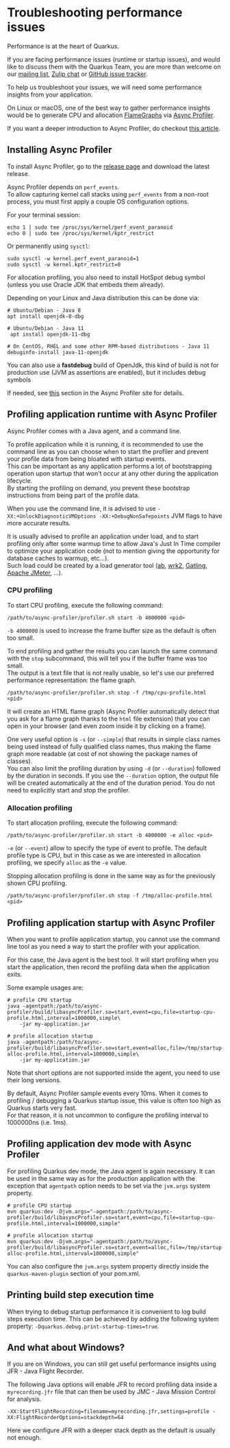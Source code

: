 # Troubleshooting performance issues

Performance is at the heart of Quarkus.

If you are facing performance issues (runtime or startup issues), and would like to discuss them with the Quarkus Team,
you are more than welcome on our [mailing list](https://groups.google.com/d/forum/quarkus-dev),
[Zulip chat](https://quarkusio.zulipchat.com) or [GitHub issue tracker](https://github.com/quarkusio/quarkus/issues).

To help us troubleshoot your issues, we will need some performance insights from your application.

On Linux or macOS, one of the best way to gather performance insights would be to generate CPU and allocation [FlameGraphs](https://github.com/brendangregg/FlameGraph) 
via [Async Profiler](https://github.com/jvm-profiling-tools/async-profiler).

If you want a deeper introduction to Async Profiler, do checkout [this article](https://hackernoon.com/profiling-java-applications-with-async-profiler-049s2790).

## Installing Async Profiler

To install Async Profiler, go to the [release page](https://github.com/jvm-profiling-tools/async-profiler/releases) and download the latest release.

Async Profiler depends on `perf_events`.    
To allow capturing kernel call stacks using `perf_events` from a non-root process,
you must first apply a couple OS configuration options.

For your terminal session:

```shell script
echo 1 | sudo tee /proc/sys/kernel/perf_event_paranoid
echo 0 | sudo tee /proc/sys/kernel/kptr_restrict
```

Or permanently using `sysctl`:

```shell script
sudo sysctl -w kernel.perf_event_paranoid=1
sudo sysctl -w kernel.kptr_restrict=0
```

For allocation profiling, you also need to install HotSpot debug symbol (unless you use Oracle JDK that embeds them already).

Depending on your Linux and Java distribution this can be done via:

```shell script
# Ubuntu/Debian - Java 8
apt install openjdk-8-dbg

# Ubuntu/Debian - Java 11
 apt install openjdk-11-dbg

# On CentOS, RHEL and some other RPM-based distributions - Java 11
debuginfo-install java-11-openjdk
```
You can also use a __fastdebug__ build of OpenJdk, this kind of build is not for production use (JVM as assertions are enabled), but it includes debug symbols

If needed, see [this](https://github.com/jvm-profiling-tools/async-profiler#allocation-profiling) section in the Async Profiler site for details.

## Profiling application runtime with Async Profiler

Async Profiler comes with a Java agent, and a command line.

To profile application while it is running, it is recommended to use the command line as you can choose when to start the profiler and prevent your profile data from being bloated with startup events.    
This can be important as any application performs a lot of bootstrapping operation upon startup that won't occur at any other during the application lifecycle.    
By starting the profiling on demand, you prevent these bootstrap instructions from being part of the profile data.

When you use the command line, it is advised to use `-XX:+UnlockDiagnosticVMOptions -XX:+DebugNonSafepoints` JVM flags to have more accurate results.

It is usually advised to profile an application under load, 
and to start profiling only after some warmup time to allow Java's Just In Time compiler to optimize your application code (not to mention giving the opportunity for database caches to warmup, etc...).  
Such load could be created by a load generator tool ([ab](https://httpd.apache.org/docs/2.4/programs/ab.html), [wrk2](https://github.com/giltene/wrk2), [Gatling](https://gatling.io/), [Apache JMeter](https://jmeter.apache.org/), ...).

### CPU profiling

To start CPU profiling, execute the following command:

```shell script
/path/to/async-profiler/profiler.sh start -b 4000000 <pid>
```

`-b 4000000` is used to increase the frame buffer size as the default is often too small.

To end profiling and gather the results you can launch the same command with the `stop` subcommand, this will tell you if the buffer frame was too small.    
The output is a text file that is not really usable, so let's use our preferred performance representation: the  flame graph.

```shell script
/path/to/async-profiler/profiler.sh stop -f /tmp/cpu-profile.html <pid>
```

It will create an HTML flame graph (Async Profiler automatically detect that you ask for a  flame graph thanks to the `html` file extension)
that you can open in your browser (and even zoom inside it by clicking on a frame).

One very useful option is `-s` (or `--simple`) that results in simple class names being used instead of fully qualified class names, 
thus making the  flame graph more readable (at cost of not showing the package names of classes).    
You can also limit the profiling duration by using `-d` (or `--duration`) followed by the duration in seconds.
If you use the `--duration` option, the output file will be created automatically at the end of the duration period. You do not need to explicitly start and stop the profiler.

### Allocation profiling

To start allocation profiling, execute the following command:

```shell script
/path/to/async-profiler/profiler.sh start -b 4000000 -e alloc <pid>
```

`-e` (or `--event`) allow to specify the type of event to profile. The default profile type is CPU, but in this case as we are interested in allocation profiling, we specify `alloc` as the `-e` value.

Stopping allocation profiling is done in the same way as for the previously shown CPU profiling.

```shell script
/path/to/async-profiler/profiler.sh stop -f /tmp/alloc-profile.html <pid>
```

## Profiling application startup with Async Profiler

When you want to profile application startup, you cannot use the command line tool as you need a way to start the profiler with your application.

For this case, the Java agent is the best tool.
It will start profiling when you start the application, then record the profiling data when the application exits.

Some example usages are:

```shell script
# profile CPU startup
java -agentpath:/path/to/async-profiler/build/libasyncProfiler.so=start,event=cpu,file=startup-cpu-profile.html,interval=1000000,simple\
    -jar my-application.jar

# profile allocation startup
java -agentpath:/path/to/async-profiler/build/libasyncProfiler.so=start,event=alloc,file=/tmp/startup-alloc-profile.html,interval=1000000,simple\
    -jar my-application.jar
```

Note that short options are not supported inside the agent, you need to use their long versions.

By default, Async Profiler sample events every 10ms. 
When it comes to profiling / debugging a Quarkus startup issue, this value is often too high as Quarkus starts very fast.    
For that reason, it is not uncommon to configure the profiling interval to 1000000ns (i.e. 1ms).

## Profiling application dev mode with Async Profiler

For profiling Quarkus dev mode, the Java agent is again necessary. 
It can be used in the same way as for the production application with the exception that `agentpath` option needs to be set via the `jvm.args` system property.

```shell script
# profile CPU startup
mvn quarkus:dev -Djvm.args="-agentpath:/path/to/async-profiler/build/libasyncProfiler.so=start,event=cpu,file=startup-cpu-profile.html,interval=1000000,simple"

# profile allocation startup
mvn quarkus:dev -Djvm.args="-agentpath:/path/to/async-profiler/build/libasyncProfiler.so=start,event=alloc,file=/tmp/startup-alloc-profile.html,interval=1000000,simple"
```

You can also configure the `jvm.args` system property directly inside the `quarkus-maven-plugin` section of your pom.xml.

## Printing build step execution time

When trying to debug startup performance it is convenient to log build steps execution time. This can be achieved by adding the following system property: `-Dquarkus.debug.print-startup-times=true`.

## And what about Windows?

If you are on Windows, you can still get useful performance insights using JFR - Java Flight Recorder.

The following Java options will enable JFR to record profiling data inside a `myrecording.jfr` file that can then be used by JMC - Java Mission Control for analysis.

```shell script
-XX:StartFlightRecording=filename=myrecording.jfr,settings=profile -XX:FlightRecorderOptions=stackdepth=64
```

Here we configure JFR with a deeper stack depth as the default is usually not enough.
